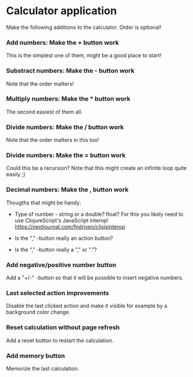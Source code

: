 # Calculator application

Make the following additions to the calculator. Order is optional!


### Add numbers: Make the + button work

This is the simplest one of them, might be a good place to start!


### Substract numbers: Make the - button work

Note that the order matters!


### Multiply numbers: Make the * button work

The second easiest of them all.


### Divide numbers: Make the / button work

Note that the order matters in this too!


### Divide numbers: Make the = button work

Could this be a recursion?
Note that this might create an infinite loop quite easily ;) 


### Decimal numbers: Make the , button work

Thougths that might be handy:
- Type of number - string or a double? float? For this you likely need to use ClojureScript's JavaScript interop!
https://nextjournal.com/fndriven/cljsjsinterop

- Is the "," -button really an action button? 
- Is the "," -button really a "," or "."?


### Add negative/positive number button

Add a "+/-" -button so that it will be possible to insert negative numbers.


### Last selected action improvements 

Disable the last clicked action and make it visible for example by a background color change.


### Reset calculation without page refresh

Add a reset button to restart the calculation.


### Add memory button

Memorize the last calculation.
